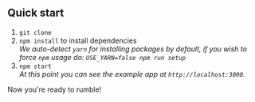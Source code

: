 ## Quick start

1. `git clone`
1. `npm install` to install dependencies <br />
    *We auto-detect `yarn` for installing packages by default, if you wish to force `npm` usage do: `USE_YARN=false npm run setup`*<br />
1. `npm start` <br />
   *At this point you can see the example app at `http://localhost:3000`.*

Now you're ready to rumble!
